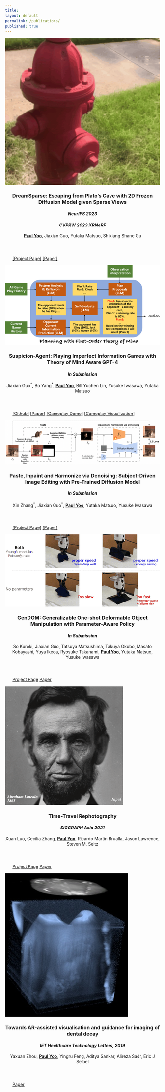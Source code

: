 ```yaml
---
title:
layout: default
permalink: /publications/
published: true
---
```


<head>
<link rel="stylesheet" href="publication_style.css">
</head>

<section id = "publication-list">
				<div class="inner">
						<div class="row">
							<div class="4u 6u(medium) 12u$(small)">
								<span class="image fit">
									<img src="../assets/images/dreamsparse_thumbnail.gif">
								</span>
							</div>
							<div class="8u 6u$(medium) 12u$(small)">
								<header>
									<h3 class="paper-title">DreamSparse: Escaping from Plato’s Cave with 2D Frozen Diffusion Model given Sparse Views</h3>
		            				<h4><em>NeurIPS 2023</em></h4>
									<h4><em>CVPRW 2023 XRNeRF</em></h4>
		               				<p class="author">
		          						<b><u>Paul Yoo</u></b>,
										Jiaxian Guo,
										Yutaka Matsuo,
										Shixiang Shane Gu
									</p>
								</header>
								<ul>
			               			<a class="button alt" href="https://sites.google.com/view/dreamsparse-webpage" target="_blank">[Project Page]</a>
			               			<a class="button" href="https://arxiv.org/abs/2306.03414" target="_blank">[Paper]</a>
								</ul>
							</div>	
						</div>
					</div>
				<div class="inner">
						<div class="row">
							<div class="4u 8u(medium) 12u$(small)">
								<span class="image fit">
									<img src="../assets/images/suspicion_agent_thumbnail.png">
								</span>
							</div>
							<div class="8u 6u$(medium) 12u$(small)">
								<header>
									<h3 class="paper-title">Suspicion-Agent: Playing Imperfect Information Games with Theory of Mind Aware GPT-4
									</h3>
		            				<h4><em>In Submission</em></h4>
		               				<p class="author">
		          						 Jiaxian Guo<sup>*</sup>, Bo Yang<sup>*</sup>, <b><u>Paul Yoo</u></b>, Bill Yuchen Lin, Yusuke Iwasawa, Yutaka Matsuo
									</p>
								</header>
								<ul>
			               			<a class="button alt" href="https://github.com/CR-Gjx/Suspicion-Agent" target="_blank">[Github]</a>
			               			<a class="button" href="https://arxiv.org/abs/2309.17277" target="_blank">[Paper]</a>
									<a class="button" href="https://huggingface.co/spaces/cr7-gjx/Suspicion-Agent-Demo" target="_blank">[Gameplay Demo]</a>
									<a class="button" href="https://huggingface.co/spaces/cr7-gjx/Suspicion-Agent-Data-Visualization" target="_blank">[Gameplay Visualization]</a>
								</ul>
							</div>	
						</div>
					</div>
				<div class="inner">
						<div class="row">
							<div class="4u 8u(medium) 12u$(small)">
								<span class="image fit">
									<img src="../assets/images/phd_thumbnail.png">
								</span>
							</div>
							<div class="8u 6u$(medium) 12u$(small)">
								<header>
									<h3 class="paper-title">Paste, Inpaint and Harmonize via Denoising: Subject-Driven Image Editing with Pre-Trained Diffusion Model</h3>
		            				<h4><em>In Submission</em></h4>
		               				<p class="author">
									Xin Zhang<sup>*</sup>, Jiaxian Guo<sup>*</sup>,
									<b><u>Paul Yoo</u></b>, Yutaka Matsuo, Yusuke Iwasawa
		          					</p>
								</header>
								<ul>
			               			<a class="button alt" href="https://sites.google.com/view/phd-demo-page" target="_blank">[Project Page]</a>
			               			<a class="button" href="https://arxiv.org/abs/2306.07596" target="_blank">[Paper]</a>
								</ul>
							</div>	
						</div>
					</div>
				<div class="inner">
						<div class="row">
							<div class="4u 8u(medium) 12u$(small)">
								<span class="image fit">
									<img src="../assets/images/gendom_thumbnail.gif">
								</span>
							</div>
							<div class="8u 6u$(medium) 12u$(small)">
								<header>
									<h3 class="paper-title">GenDOM: Generalizable One-shot Deformable Object Manipulation with Parameter-Aware Policy</h3>
		            				<h4><em>In Submission</em></h4>
		               				<p class="author">
		          					So Kuroki, Jiaxian Guo, Tatsuya Matsushima, Takuya Okubo, Masato Kobayashi, Yuya Ikeda, Ryosuke Takanami, <b><u>Paul Yoo</u></b>, Yutaka Matsuo, Yusuke Iwasawa
									</p>
								</header>
								<ul>
			               			<a class="button alt" href="https://sites.google.com/view/gendom/home" target="_blank">Project Page</a>
			               			<a class="button" href="https://arxiv.org/abs/2309.09051" target="_blank">Paper</a>
								</ul>
							</div>
						</div>
					</div>
				<!-- <div class="item-alt"> -->
					<div class="inner">
						<div class="row">
							<div class="4u 6u(medium) 12u$(small)">
								<span class="image fit">
									<img src="../assets/images/time_travel_rephotography_thumbnail.gif">
								</span>
							</div>
							<div class="8u 6u$(medium) 12u$(small)">
								<header>
									<h3 class="paper-title">Time-Travel Rephotography</h3>
		            				<h4><em>SIGGRAPH Asia 2021</em></h4>
		               				<p class="author">
		          						Xuan Luo,
		          						Cecilia Zhang,
		          						<b><u>Paul Yoo</u></b>,
			           					Ricardo Martin Brualla,
			           					Jason Lawrence,
			           					Steven M. Seitz</p>
								</header>
								<ul>
			               			<a class="button alt" href="http://time-travel-rephotography.github.io" target="_blank">Project Page</a>
			               			<a class="button" href="https://arxiv.org/abs/2012.12261" target="_blank">Paper</a>
								</ul>
							</div>	
						</div>
					</div>
				<!-- </div> -->
					<div class="inner">
						<div class="row">
							<div class="4u 6u(medium) 12u$(small)">
								<span class="image fit">
									<img src="../assets/images/dental_imaging_thumbnail.jpg">
								</span>
							</div>
							<div class="8u 6u$(medium) 12u$(small)">
								<header>
									<h3 class="paper-title">Towards AR‐assisted visualisation and guidance for imaging of dental decay</h3>
		            				<h4><em>IET Healthcare Technology Letters, 2019</em></h4>
		               				<p class="author">
	               					 Yaxuan Zhou, <b><u>Paul Yoo</u></b>, Yingru Feng, Aditya Sankar, Alireza Sadr, Eric J Seibel
		               				</p>
								</header>
								<ul>
			               			<a class="button" href="https://www.ncbi.nlm.nih.gov/pmc/articles/PMC6952244/" target="_blank">Paper</a>
								</ul>
							</div>	
						</div>
					</div>
				
